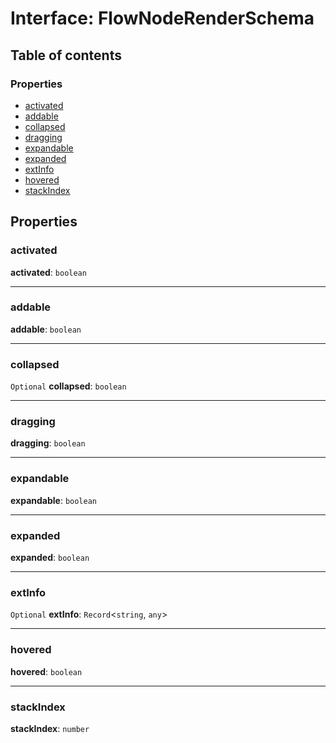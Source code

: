 # Interface: FlowNodeRenderSchema

## Table of contents

### Properties

* [activated](/en/auto-docs/editor/interfaces/FlowNodeRenderSchema.md#activated)
* [addable](/en/auto-docs/editor/interfaces/FlowNodeRenderSchema.md#addable)
* [collapsed](/en/auto-docs/editor/interfaces/FlowNodeRenderSchema.md#collapsed)
* [dragging](/en/auto-docs/editor/interfaces/FlowNodeRenderSchema.md#dragging)
* [expandable](/en/auto-docs/editor/interfaces/FlowNodeRenderSchema.md#expandable)
* [expanded](/en/auto-docs/editor/interfaces/FlowNodeRenderSchema.md#expanded)
* [extInfo](/en/auto-docs/editor/interfaces/FlowNodeRenderSchema.md#extinfo)
* [hovered](/en/auto-docs/editor/interfaces/FlowNodeRenderSchema.md#hovered)
* [stackIndex](/en/auto-docs/editor/interfaces/FlowNodeRenderSchema.md#stackindex)

## Properties

### activated

**activated**: `boolean`

***

### addable

**addable**: `boolean`

***

### collapsed

`Optional` **collapsed**: `boolean`

***

### dragging

**dragging**: `boolean`

***

### expandable

**expandable**: `boolean`

***

### expanded

**expanded**: `boolean`

***

### extInfo

`Optional` **extInfo**: `Record`<`string`, `any`>

***

### hovered

**hovered**: `boolean`

***

### stackIndex

**stackIndex**: `number`
